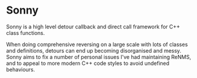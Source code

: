 # Sonny

Sonny is a high level detour callback and direct call framework for C++ class functions.

When doing comprehensive reversing on a large scale with lots of classes and definitions, detours can end up becoming disorganised and messy. Sonny aims to fix a number of personal issues I've had maintaining ReNMS, and to appeal to more modern C++ code styles to avoid undefined behaviours.
